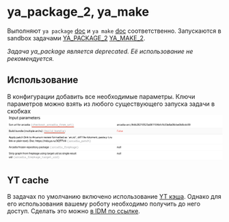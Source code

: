 ya_package_2, ya_make
===================

Выполняют `ya package` [doc][ya-package-doc] и `ya make` [doc][ya-make-doc] соответственно.
Запускаются в sandbox задачами [YA_PACKAGE_2][ya-package-filter] [YA_MAKE_2][ya-make-filter].

*Задача ya_package является deprecated. Её использование не рекомендуется.*

Использование
-------------
В конфигурации добавить все необходимые параметры. Ключи параметров можно взять из любого существующего
запуска задачи в скобках
![Parameter name example](img/parameter-name.png)


YT cache
--------
В задачах по умолчанию включено использование [YT кэша][yt-cache-doc]. Однако для его использования вашему роботу необходимо получить до него доступ.
Сделать это можно [в IDM по ссылке][yt-cache-idm].



[ya-package-doc]: https://docs.yandex-team.ru/devtools/package/
[ya-package-filter]: https://sandbox.yandex-team.ru/tasks?children=false&hidden=false&type=YA_PACKAGE_2
[ya-make-doc]: https://wiki.yandex-team.ru/yatool/make/
[ya-make-filter]: https://sandbox.yandex-team.ru/tasks?children=false&hidden=false&type=YA_MAKE_2
[sandbox-owner-example]: https://a.yandex-team.ru/arc_vcs/ci/a.yaml?rev=b5fecd6d538905f088091e765da24449f32667cc#L6
[get-token]: https://oauth.yandex-team.ru/authorize?response_type=token&client_id=5c2eb9ec7cc74dcd960f400ff32b7b38
[yt-cache-doc]: https://docs.yandex-team.ru/ya-make/usage/ya_make/yt_store
[yt-cache-idm]: https://nda.ya.ru/t/FYsZuuiX3zscLZ
